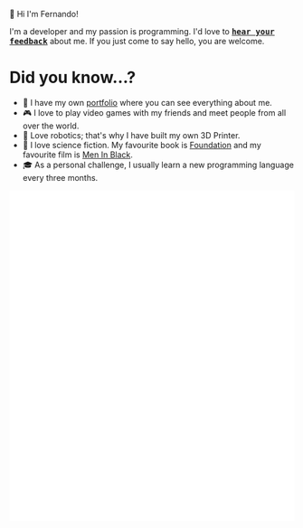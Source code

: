 👋 Hi I'm Fernando!

I'm a developer and my passion is programming. I'd love to <kbd><strong>[hear your feedback](https://github.com/FernandoPerezLara/FernandoPerezLara/issues/new?assignees=FernandoPerezLara&labels=dont+like+you%2C+feedback%2C+like+this+color%2C+you+are+coot+but&template=feedback-is-the-breakfast-of-champions.md&title=Insert+here+a+cool+title+%F0%9F%98%8E)</strong></kbd> about me. If you just come to say hello, you are welcome.

# Did you know…?

- 🎨 I have my own [portfolio](http://fernandoperezlara.github.io/) where you can see everything about me.
- 🎮 I love to play video games with my friends and meet people from all over the world.
- 🤖 Love robotics; that's why I have built my own 3D Printer.
- 🧬 I love science fiction. My favourite book is [Foundation](https://www.goodreads.com/book/show/29579.Foundation) and my favourite film is [Men In Black](https://www.filmaffinity.com/en/film968702.html).
- 🎓 As a personal challenge, I usually learn a new programming language every three months.

![Metrics](github-metrics.svg)
